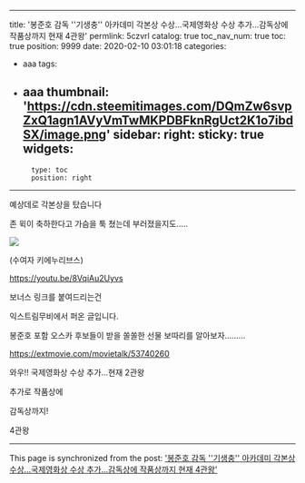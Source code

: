
---
title: '봉준호 감독   ''기생충'' 아카데미 각본상 수상…국제영화상 수상 추가…감독상에 작품상까지 현재 4관왕'
permlink: 5czvrl
catalog: true
toc_nav_num: true
toc: true
position: 9999
date: 2020-02-10 03:01:18
categories:
- aaa
tags:
- aaa
thumbnail: 'https://cdn.steemitimages.com/DQmZw6svpZxQ1agn1AVyVmTwMKPDBFknRgUct2K1o7ibdSX/image.png'
sidebar:
    right:
        sticky: true
widgets:
    -
        type: toc
        position: right
---


예상데로 각본상을 탔습니다



존 윅이 축하한다고 가슴을 툭 쳤는데 부러졌을지도.....

![](https://cdn.steemitimages.com/DQmZw6svpZxQ1agn1AVyVmTwMKPDBFknRgUct2K1o7ibdSX/image.png)


(수여자 키에누리브스)

https://youtu.be/8VqiAu2Uyvs






보너스 링크를 붙여드리는건 

익스트림무비에서 퍼온 글입니다.



봉준호 포함 오스카 후보들이 받을 쏠쏠한 선물 보따리를 알아보자.........

https://extmovie.com/movietalk/53740260




와우!! 국제영화상 수상 추가…현재 2관왕

추가로 작품상에

감독상까지!

4관왕

- - -

This page is synchronized from the post: ['봉준호 감독   ''기생충'' 아카데미 각본상 수상…국제영화상 수상 추가…감독상에 작품상까지 현재 4관왕'](https://steemit.com/@virus707/5czvrl)
